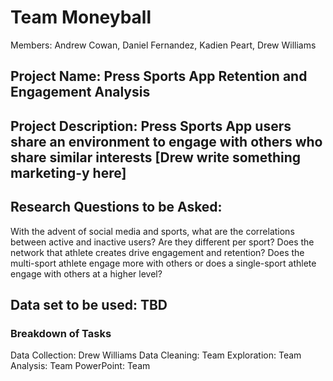 # Team Moneyball

Members: Andrew Cowan, Daniel Fernandez, Kadien Peart, Drew Williams

## Project Name: Press Sports App Retention and Engagement Analysis 

## Project Description: Press Sports App users share an environment to engage with others who share similar interests [Drew write something marketing-y here]

## Research Questions to be Asked: 
With the advent of social media and sports, what are the correlations between active and inactive users? Are they different per sport? Does the network that athlete creates drive engagement and retention? Does the multi-sport athlete engage more with others or does a single-sport athlete engage with others at a higher level?

## Data set to be used: TBD

### Breakdown of Tasks

Data Collection: Drew Williams
Data Cleaning: Team
Exploration: Team
Analysis: Team
PowerPoint: Team
